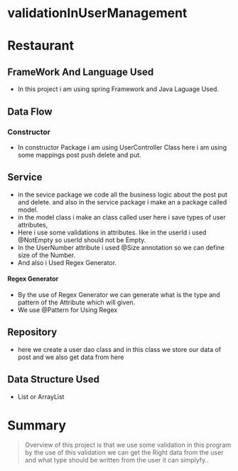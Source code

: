 # validationInUserManagement
<!-- Headings -->
# Restaurant
<!--UL-->
## FrameWork And Language Used
* In this project i am using spring Framework and Java Laguage Used.

## Data Flow
### Constructor
* In constructor Package i am using UserController Class here i am using some mappings post push delete and put. 



## Service

* in the sevice package we code all the business logic about the post put and delete.
and also in the service package i make an a package called model.
* in the model class i make an class called user here i save types of user attributes,
* Here i use some validations in attributes. like in the userId i used @NotEmpty so userId should not be Empty.
* In the UserNumber attribute i used @Size annotation so we can define size of the Number.
* And also i Used Regex Generator.
#### Regex Generator
* By the use of Regex Generator we can generate what is the type and pattern of the Attribute which will given.
* We use @Pattern for Using Regex
 ## Repository
 * here we create a user dao class and in this class we store our data of post and we also get data from here
 ## Data Structure Used
 * List or ArrayList
 
 # Summary
 <!-- Blockquote-->
 > Overview of this project is that we use some validation in this program by the use of this validation we can get the Right data from the user and what type should be written from the user it can simplyfy..
